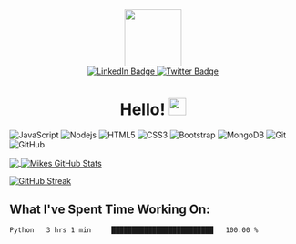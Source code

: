 
<div id="header" align="center">
  <img src="https://media.giphy.com/media/M9gbBd9nbDrOTu1Mqx/giphy.gif" width="100"/>
</div>


<div id="badges" align="center">
  <a href="https://www.linkedin.com/in/michael-ocasio/">
    <img src="https://img.shields.io/badge/LinkedIn-blue?style=for-the-badge&logo=linkedin&logoColor=white" alt="LinkedIn Badge"/>
  </a>
  <a href="https://twitter.com/Michael_Ocasio1">
    <img src="https://img.shields.io/badge/Twitter-blue?style=for-the-badge&logo=twitter&logoColor=white" alt="Twitter Badge"/>
  </a>
</div>

<div align="center">
<img src="https://komarev.com/ghpvc/?username=MikeOcasio&style=flat-square&color=blue" alt=""/>
</div>

<h1 align="center">
  Hello!
  <img src="https://media.giphy.com/media/hvRJCLFzcasrR4ia7z/giphy.gif" width="30px"/>
</h1>

![JavaScript](https://img.shields.io/badge/-JavaScript-black?style=flat-square&logo=javascript)
![Nodejs](https://img.shields.io/badge/-Nodejs-black?style=flat-square&logo=Node.js)
![HTML5](https://img.shields.io/badge/-HTML5-E34F26?style=flat-square&logo=html5&logoColor=white)
![CSS3](https://img.shields.io/badge/-CSS3-1572B6?style=flat-square&logo=css3)
![Bootstrap](https://img.shields.io/badge/-Bootstrap-563D7C?style=flat-square&logo=bootstrap)
![MongoDB](https://img.shields.io/badge/-MongoDB-black?style=flat-square&logo=mongodb)
![Git](https://img.shields.io/badge/-Git-black?style=flat-square&logo=git)
![GitHub](https://img.shields.io/badge/-GitHub-181717?style=flat-square&logo=github)


<a href="https://github.com/MikeOcasio/MikeOcasio" align="center">
  <img align="center" src="https://github-readme-stats.vercel.app/api/top-langs/?username=MikeOcasio&hide=java,html,tex&title_color=ffffff&text_color=c9cacc&icon_color=2bbc8a&bg_color=1d1f21&langs_count=3" />
</a>


<a href="https://github.com/MikeOcasio/MikeOcasio" align="center">
  <img align="center" src="https://github-readme-stats.vercel.app/api?username=MikeOcasio&show_icons=true&line_height=27&count_private=true&title_color=ffffff&text_color=c9cacc&icon_color=2bbc8a&bg_color=1d1f21" alt="Mikes GitHub Stats" />
</a>

[![GitHub Streak](http://github-readme-streak-stats.herokuapp.com?user=MikeOcasio&theme=dark&background=000000)](https://git.io/streak-stats)
 

## What I've Spent Time Working On:

<!--START_SECTION:waka-->

```text
Python   3 hrs 1 min     █████████████████████████   100.00 %
```

<!--END_SECTION:waka-->
